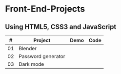 # Front-End-Projects
## Using HTML5, CSS3 and **JavaScript**
|  # | Project | Demo | Code |
|----|----------|----------| --- |
| 01 | Blender  |    |
| 02 | Password generator   |    |
| 03 | Dark mode   |    |
